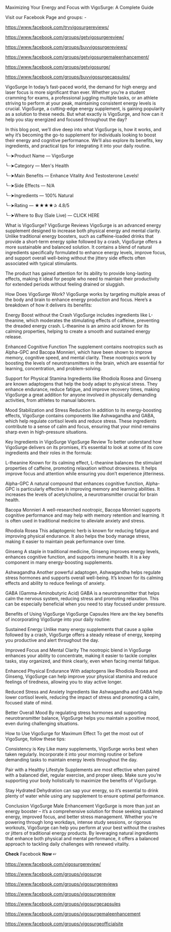 Maximizing Your Energy and Focus with VigoSurge: A Complete Guide

Visit our Facebook Page and groups: -

https://www.facebook.com/tryvigosurgereviews/

https://www.facebook.com/groups/getvigosurgereview/

https://www.facebook.com/groups/buyvigosurgereviews/

https://www.facebook.com/groups/getvigosurgemaleenhancement/

https://www.facebook.com/groups/getvigosurge/

https://www.facebook.com/groups/buyvigosurgecapsules/







VigoSurge In today’s fast-paced world, the demand for high energy and laser focus is more significant than ever. Whether you’re a student cramming for exams, a professional juggling multiple tasks, or an athlete striving to perform at your peak, maintaining consistent energy levels is crucial. VigoSurge, a cutting-edge energy supplement, is gaining popularity as a solution to these needs. But what exactly is VigoSurge, and how can it help you stay energized and focused throughout the day?

In this blog post, we’ll dive deep into what VigoSurge is, how it works, and why it’s becoming the go-to supplement for individuals looking to boost their energy and cognitive performance. We’ll also explore its benefits, key ingredients, and practical tips for integrating it into your daily routine.



╰┈➤Product Name — VigoSurge

╰┈➤Category — Men's Health

╰┈➤Main Benefits — Enhance Vitality And Testosterone Levels!

╰┈➤Side Effects — N/A

╰┈➤Ingredients — 100% Natural

╰┈➤Rating — ★★★★✰ 4.8/5

╰┈➤Where to Buy (Sale Live) — CLICK HERE



What is VigoSurge?
VigoSurge Reviews VigoSurge is an advanced energy supplement designed to increase both physical energy and mental clarity. Unlike traditional energy boosters, such as caffeine-loaded drinks that provide a short-term energy spike followed by a crash, VigoSurge offers a more sustainable and balanced solution. It contains a blend of natural ingredients specifically formulated to enhance energy levels, improve focus, and support overall well-being without the jittery side effects often associated with typical stimulants.

The product has gained attention for its ability to provide long-lasting effects, making it ideal for people who need to maintain their productivity for extended periods without feeling drained or sluggish.

How Does VigoSurge Work?
VigoSurge works by targeting multiple areas of the body and brain to enhance energy production and focus. Here’s a breakdown of how it delivers its benefits:

Energy Boost without the Crash
VigoSurge includes ingredients like L-theanine, which moderates the stimulating effects of caffeine, preventing the dreaded energy crash. L-theanine is an amino acid known for its calming properties, helping to create a smooth and sustained energy release.

Enhanced Cognitive Function
The supplement contains nootropics such as Alpha-GPC and Bacopa Monnieri, which have been shown to improve memory, cognitive speed, and mental clarity. These nootropics work by boosting the levels of neurotransmitters in the brain, which are essential for learning, concentration, and problem-solving.

Support for Physical Stamina
Ingredients like Rhodiola Rosea and Ginseng are known adaptogens that help the body adapt to physical stress. They enhance endurance, reduce fatigue, and improve recovery times, making VigoSurge a great addition for anyone involved in physically demanding activities, from athletes to manual laborers.

Mood Stabilization and Stress Reduction
In addition to its energy-boosting effects, VigoSurge contains components like Ashwagandha and GABA, which help regulate cortisol levels and reduce stress. These ingredients contribute to a sense of calm and focus, ensuring that your mind remains sharp even in high-pressure situations.




Key Ingredients in VigoSurge
VigoSurge Review To better understand how VigoSurge delivers on its promises, it’s essential to look at some of its core ingredients and their roles in the formula:

L-theanine
Known for its calming effect, L-theanine balances the stimulant properties of caffeine, promoting relaxation without drowsiness. It helps improve focus and attention while ensuring you don’t experience jitteriness.

Alpha-GPC
A natural compound that enhances cognitive function, Alpha-GPC is particularly effective in improving memory and learning abilities. It increases the levels of acetylcholine, a neurotransmitter crucial for brain health.

Bacopa Monnieri
A well-researched nootropic, Bacopa Monnieri supports cognitive performance and may help with memory retention and learning. It is often used in traditional medicine to alleviate anxiety and stress.

Rhodiola Rosea
This adaptogenic herb is known for reducing fatigue and improving physical endurance. It also helps the body manage stress, making it easier to maintain peak performance over time.

Ginseng
A staple in traditional medicine, Ginseng improves energy levels, enhances cognitive function, and supports immune health. It is a key component in many energy-boosting supplements.

Ashwagandha
Another powerful adaptogen, Ashwagandha helps regulate stress hormones and supports overall well-being. It’s known for its calming effects and ability to reduce feelings of anxiety.

GABA (Gamma-Aminobutyric Acid)
GABA is a neurotransmitter that helps calm the nervous system, reducing stress and promoting relaxation. This can be especially beneficial when you need to stay focused under pressure.

Benefits of Using VigoSurge
VigoSurge Capsules Here are the key benefits of incorporating VigoSurge into your daily routine:

Sustained Energy
Unlike many energy supplements that cause a spike followed by a crash, VigoSurge offers a steady release of energy, keeping you productive and alert throughout the day.

Improved Focus and Mental Clarity
The nootropic blend in VigoSurge enhances your ability to concentrate, making it easier to tackle complex tasks, stay organized, and think clearly, even when facing mental fatigue.

Enhanced Physical Endurance
With adaptogens like Rhodiola Rosea and Ginseng, VigoSurge can help improve your physical stamina and reduce feelings of tiredness, allowing you to stay active longer.

Reduced Stress and Anxiety
Ingredients like Ashwagandha and GABA help lower cortisol levels, reducing the impact of stress and promoting a calm, focused state of mind.

Better Overall Mood
By regulating stress hormones and supporting neurotransmitter balance, VigoSurge helps you maintain a positive mood, even during challenging situations.

How to Use VigoSurge for Maximum Effect
To get the most out of VigoSurge, follow these tips:

Consistency is Key
Like many supplements, VigoSurge works best when taken regularly. Incorporate it into your morning routine or before demanding tasks to maintain energy levels throughout the day.

Pair with a Healthy Lifestyle
Supplements are most effective when paired with a balanced diet, regular exercise, and proper sleep. Make sure you’re supporting your body holistically to maximize the benefits of VigoSurge.

Stay Hydrated
Dehydration can sap your energy, so it’s essential to drink plenty of water while using any supplement to ensure optimal performance.

Conclusion
VigoSurge Male Enhancement VigoSurge is more than just an energy booster – it’s a comprehensive solution for those seeking sustained energy, improved focus, and better stress management. Whether you're powering through long workdays, intense study sessions, or rigorous workouts, VigoSurge can help you perform at your best without the crashes or jitters of traditional energy products. By leveraging natural ingredients that enhance both physical and mental performance, it offers a balanced approach to tackling daily challenges with renewed vitality.



𝐂𝐡𝐞𝐜𝐤 Facebook 𝐍𝐨𝐰 ☞ 

https://www.facebook.com/vigosurgereview/

https://www.facebook.com/groups/vigosurge

https://www.facebook.com/groups/vigosurgereviews

https://www.facebook.com/groups/vigosurgereview

https://www.facebook.com/groups/vigosurgecapsules

https://www.facebook.com/groups/vigosurgemaleenhancement

https://www.facebook.com/groups/vigosurgeofficialsite

